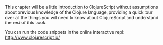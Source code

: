 This chapter will be a little introduction to ClojureScript without assumptions about previous knowledge of the Clojure language, providing a quick tour over all the things you will need to know about ClojureScript and understand the rest of this book.

You can run the code snippets in the online interactive repl: http://www.clojurescript.io/
